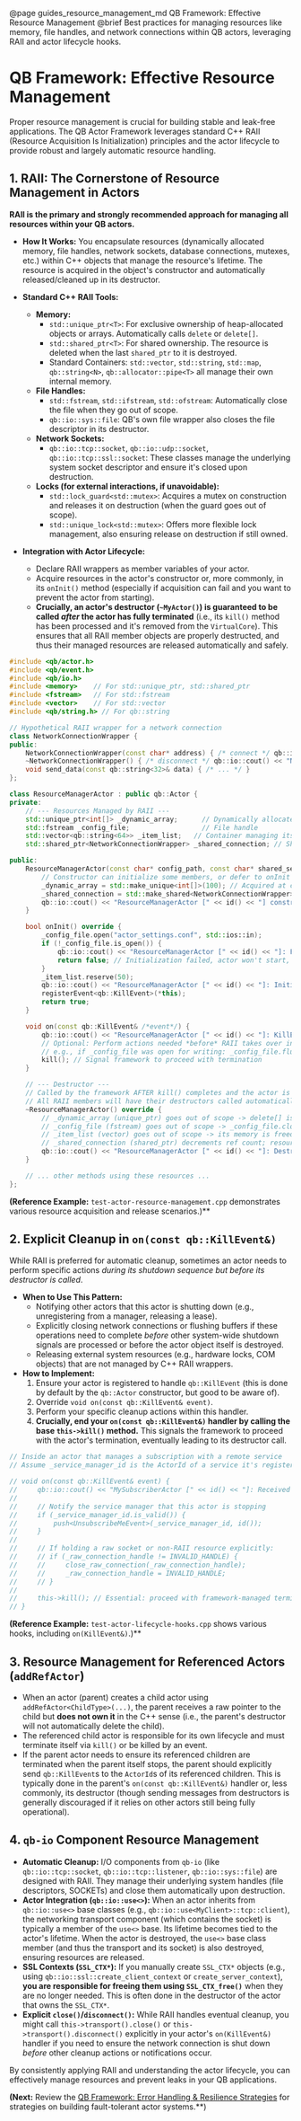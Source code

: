 @page guides_resource_management_md QB Framework: Effective Resource Management
@brief Best practices for managing resources like memory, file handles, and network connections within QB actors, leveraging RAII and actor lifecycle hooks.

# QB Framework: Effective Resource Management

Proper resource management is crucial for building stable and leak-free applications. The QB Actor Framework leverages standard C++ RAII (Resource Acquisition Is Initialization) principles and the actor lifecycle to provide robust and largely automatic resource handling.

## 1. RAII: The Cornerstone of Resource Management in Actors

**RAII is the primary and strongly recommended approach for managing all resources within your QB actors.**

*   **How It Works:** You encapsulate resources (dynamically allocated memory, file handles, network sockets, database connections, mutexes, etc.) within C++ objects that manage the resource's lifetime. The resource is acquired in the object's constructor and automatically released/cleaned up in its destructor.
*   **Standard C++ RAII Tools:**
    *   **Memory:**
        *   `std::unique_ptr<T>`: For exclusive ownership of heap-allocated objects or arrays. Automatically calls `delete` or `delete[]`.
        *   `std::shared_ptr<T>`: For shared ownership. The resource is deleted when the last `shared_ptr` to it is destroyed.
        *   Standard Containers: `std::vector`, `std::string`, `std::map`, `qb::string<N>`, `qb::allocator::pipe<T>` all manage their own internal memory.
    *   **File Handles:**
        *   `std::fstream`, `std::ifstream`, `std::ofstream`: Automatically close the file when they go out of scope.
        *   `qb::io::sys::file`: QB's own file wrapper also closes the file descriptor in its destructor.
    *   **Network Sockets:**
        *   `qb::io::tcp::socket`, `qb::io::udp::socket`, `qb::io::tcp::ssl::socket`: These classes manage the underlying system socket descriptor and ensure it's closed upon destruction.
    *   **Locks (for external interactions, if unavoidable):**
        *   `std::lock_guard<std::mutex>`: Acquires a mutex on construction and releases it on destruction (when the guard goes out of scope).
        *   `std::unique_lock<std::mutex>`: Offers more flexible lock management, also ensuring release on destruction if still owned.

*   **Integration with Actor Lifecycle:**
    *   Declare RAII wrappers as member variables of your actor.
    *   Acquire resources in the actor's constructor or, more commonly, in its `onInit()` method (especially if acquisition can fail and you want to prevent the actor from starting).
    *   **Crucially, an actor's destructor (`~MyActor()`) is guaranteed to be called *after* the actor has fully terminated** (i.e., its `kill()` method has been processed and it's removed from the `VirtualCore`). This ensures that all RAII member objects are properly destructed, and thus their managed resources are released automatically and safely.

```cpp
#include <qb/actor.h>
#include <qb/event.h>
#include <qb/io.h>
#include <memory>    // For std::unique_ptr, std::shared_ptr
#include <fstream>   // For std::fstream
#include <vector>    // For std::vector
#include <qb/string.h> // For qb::string

// Hypothetical RAII wrapper for a network connection
class NetworkConnectionWrapper {
public:
    NetworkConnectionWrapper(const char* address) { /* connect */ qb::io::cout() << "NetworkConnectionWrapper: Connected to " << address << ".\n"; }
    ~NetworkConnectionWrapper() { /* disconnect */ qb::io::cout() << "NetworkConnectionWrapper: Disconnected.\n"; }
    void send_data(const qb::string<32>& data) { /* ... */ }
};

class ResourceManagerActor : public qb::Actor {
private:
    // --- Resources Managed by RAII --- 
    std::unique_ptr<int[]> _dynamic_array;      // Dynamically allocated array
    std::fstream _config_file;                  // File handle
    std::vector<qb::string<64>> _item_list;   // Container managing its own memory (and qb::string members)
    std::shared_ptr<NetworkConnectionWrapper> _shared_connection; // Shared network resource

public:
    ResourceManagerActor(const char* config_path, const char* shared_server_address) {
        // Constructor can initialize some members, or defer to onInit
        _dynamic_array = std::make_unique<int[]>(100); // Acquired at construction
        _shared_connection = std::make_shared<NetworkConnectionWrapper>(shared_server_address);
        qb::io::cout() << "ResourceManagerActor [" << id() << "] constructed.\n";
    }

    bool onInit() override {
        _config_file.open("actor_settings.conf", std::ios::in);
        if (!_config_file.is_open()) {
            qb::io::cout() << "ResourceManagerActor [" << id() << "]: Failed to open config file!\n";
            return false; // Initialization failed, actor won't start, destructor will clean up _dynamic_array & _shared_connection
        }
        _item_list.reserve(50);
        qb::io::cout() << "ResourceManagerActor [" << id() << "]: Initialized successfully. Config file opened.\n";
        registerEvent<qb::KillEvent>(*this);
        return true;
    }

    void on(const qb::KillEvent& /*event*/) {
        qb::io::cout() << "ResourceManagerActor [" << id() << "]: KillEvent received. Shutting down.\n";
        // Optional: Perform actions needed *before* RAII takes over in destructor.
        // e.g., if _config_file was open for writing: _config_file.flush();
        kill(); // Signal framework to proceed with termination
    }

    // --- Destructor --- 
    // Called by the framework AFTER kill() completes and the actor is removed from the VirtualCore.
    // All RAII members will have their destructors called automatically here.
    ~ResourceManagerActor() override {
        // _dynamic_array (unique_ptr) goes out of scope -> delete[] is called.
        // _config_file (fstream) goes out of scope -> _config_file.close() is called if open.
        // _item_list (vector) goes out of scope -> its memory is freed.
        // _shared_connection (shared_ptr) decrements ref count; resource freed if it was the last owner.
        qb::io::cout() << "ResourceManagerActor [" << id() << "]: Destructor called. All RAII resources released.\n";
    }

    // ... other methods using these resources ...
};
```
**(Reference Example:** `test-actor-resource-management.cpp` demonstrates various resource acquisition and release scenarios.)**

## 2. Explicit Cleanup in `on(const qb::KillEvent&)`

While RAII is preferred for automatic cleanup, sometimes an actor needs to perform specific actions *during its shutdown sequence but before its destructor is called*.

*   **When to Use This Pattern:**
    *   Notifying other actors that this actor is shutting down (e.g., unregistering from a manager, releasing a lease).
    *   Explicitly closing network connections or flushing buffers if these operations need to complete *before* other system-wide shutdown signals are processed or before the actor object itself is destroyed.
    *   Releasing external system resources (e.g., hardware locks, COM objects) that are not managed by C++ RAII wrappers.
*   **How to Implement:**
    1.  Ensure your actor is registered to handle `qb::KillEvent` (this is done by default by the `qb::Actor` constructor, but good to be aware of).
    2.  Override `void on(const qb::KillEvent& event)`.
    3.  Perform your specific cleanup actions within this handler.
    4.  **Crucially, end your `on(const qb::KillEvent&)` handler by calling the base `this->kill()` method.** This signals the framework to proceed with the actor's termination, eventually leading to its destructor call.

```cpp
// Inside an actor that manages a subscription with a remote service
// Assume _service_manager_id is the ActorId of a service it's registered with.

// void on(const qb::KillEvent& event) {
//     qb::io::cout() << "MySubscriberActor [" << id() << "]: Received KillEvent. Unsubscribing...\n";
// 
//     // Notify the service manager that this actor is stopping
//     if (_service_manager_id.is_valid()) {
//         push<UnsubscribeMeEvent>(_service_manager_id, id());
//     }
// 
//     // If holding a raw socket or non-RAII resource explicitly:
//     // if (_raw_connection_handle != INVALID_HANDLE) {
//     //     close_raw_connection(_raw_connection_handle);
//     //     _raw_connection_handle = INVALID_HANDLE;
//     // }
// 
//     this->kill(); // Essential: proceed with framework-managed termination
// }
```
**(Reference Example:** `test-actor-lifecycle-hooks.cpp` shows various hooks, including `on(KillEvent&)`.)**

## 3. Resource Management for Referenced Actors (`addRefActor`)

*   When an actor (parent) creates a child actor using `addRefActor<ChildType>(...)`, the parent receives a raw pointer to the child but **does not own it** in the C++ sense (i.e., the parent's destructor will not automatically delete the child).
*   The referenced child actor is responsible for its own lifecycle and must terminate itself via `kill()` or be killed by an event.
*   If the parent actor needs to ensure its referenced children are terminated when the parent itself stops, the parent should explicitly send `qb::KillEvent`s to the `ActorId`s of its referenced children. This is typically done in the parent's `on(const qb::KillEvent&)` handler or, less commonly, its destructor (though sending messages from destructors is generally discouraged if it relies on other actors still being fully operational).

## 4. `qb-io` Component Resource Management

*   **Automatic Cleanup:** I/O components from `qb-io` (like `qb::io::tcp::socket`, `qb::io::tcp::listener`, `qb::io::sys::file`) are designed with RAII. They manage their underlying system handles (file descriptors, SOCKETs) and close them automatically upon destruction.
*   **Actor Integration (`qb::io::use<>`):** When an actor inherits from `qb::io::use<>` base classes (e.g., `qb::io::use<MyClient>::tcp::client`), the networking transport component (which contains the socket) is typically a member of the `use<>` base. Its lifetime becomes tied to the actor's lifetime. When the actor is destroyed, the `use<>` base class member (and thus the transport and its socket) is also destroyed, ensuring resources are released.
*   **SSL Contexts (`SSL_CTX*`):** If you manually create `SSL_CTX*` objects (e.g., using `qb::io::ssl::create_client_context` or `create_server_context`), **you are responsible for freeing them using `SSL_CTX_free()`** when they are no longer needed. This is often done in the destructor of the actor that owns the `SSL_CTX*`.
*   **Explicit `close()`/`disconnect()`:** While RAII handles eventual cleanup, you might call `this->transport().close()` or `this->transport().disconnect()` explicitly in your actor's `on(KillEvent&)` handler if you need to ensure the network connection is shut down *before* other cleanup actions or notifications occur.

By consistently applying RAII and understanding the actor lifecycle, you can effectively manage resources and prevent leaks in your QB applications.

**(Next:** Review the [QB Framework: Error Handling & Resilience Strategies](./error_handling.md) for strategies on building fault-tolerant actor systems.**) 